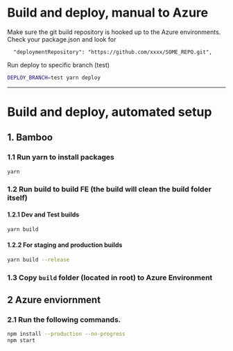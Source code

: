 # Build and deploy, manual to Azure

Make sure the git build repository is hooked up to the Azure environments.
Check your package.json and look for

```
  "deploymentRepository": "https://github.com/xxxx/SOME_REPO.git",
```

Run deploy to specific branch (test)

```bash
DEPLOY_BRANCH=test yarn deploy
```

---

# Build and deploy, automated setup

## 1. Bamboo

### 1.1 Run yarn to install packages

```bash
yarn
```

### 1.2 Run build to build FE (the build will clean the build folder itself)

#### 1.2.1 Dev and Test builds

```bash
yarn build
```

#### 1.2.2 For staging and production builds

```bash
yarn build --release
```

### 1.3 Copy `build` folder (located in root) to Azure Environment

## 2 Azure enviornment

### 2.1 Run the following commands.

```bash
npm install --production --no-progress
npm start
```
